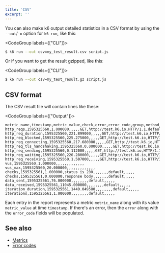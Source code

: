 ```yaml
---
title: 'CSV'
excerpt: ''
---
```


You can also make k6 output detailed statistics in a CSV format by using the `--out`/`-o` option for `k6 run`, like this:

<CodeGroup labels={["CLI"]}>

```bash
$ k6 run --out csv=my_test_result.csv script.js
```

</CodeGroup>

Or if you want to get the result gzipped, like this:

<CodeGroup labels={["CLI"]}>

```bash
$ k6 run --out csv=my_test_result.gz script.js
```

</CodeGroup>

## CSV format

The CSV result file will contain lines like these:

<CodeGroup labels={["Output"]}>

```plain
metric_name,timestamp,metric_value,check,error,error_code,group,method,name,proto,scenario,status,subproto,tls_version,url,extra_tags
http_reqs,1595325560,1.000000,,,,,GET,http://test.k6.io,HTTP/1.1,default,200,,,http://test.k6.io,
http_req_duration,1595325560,221.899000,,,,,GET,http://test.k6.io,HTTP/1.1,default,200,,,http://test.k6.io,
http_req_blocked,1595325560,225.275000,,,,,GET,http://test.k6.io,HTTP/1.1,default,200,,,http://test.k6.io,
http_req_connecting,1595325560,217.680000,,,,,GET,http://test.k6.io,HTTP/1.1,default,200,,,http://test.k6.io,
http_req_tls_handshaking,1595325560,0.000000,,,,,GET,http://test.k6.io,HTTP/1.1,default,200,,,http://test.k6.io,
http_req_sending,1595325560,0.112000,,,,,GET,http://test.k6.io,HTTP/1.1,default,200,,,http://test.k6.io,
http_req_waiting,1595325560,220.280000,,,,,GET,http://test.k6.io,HTTP/1.1,default,200,,,http://test.k6.io,
http_req_receiving,1595325560,1.507000,,,,,GET,http://test.k6.io,HTTP/1.1,default,200,,,http://test.k6.io,
vus,1595325560,1.000000,,,,,,,,,,,,,
vus_max,1595325560,20.000000,,,,,,,,,,,,,
checks,1595325561,1.000000,status is 200,,,,,,,default,,,,,
checks,1595325561,0.000000,response body,,,,,,,default,,,,,
data_sent,1595325561,76.000000,,,,,,,,default,,,,,
data_received,1595325561,11045.000000,,,,,,,,default,,,,,
iteration_duration,1595325561,1449.049580,,,,,,,,default,,,,,
iterations,1595325561,1.000000,,,,,,,,default,,,,,
```

</CodeGroup>

Each entry in the report represents a metric `metric_name` along with its value `metric_value` at time `timestamp`. If there's an error, then the `error` along with the `error_code` fields will be populated.

## See also

- [Metrics](/using-k6/metrics)
- [Error codes](https://k6.io/docs/javascript-api/error-codes)

